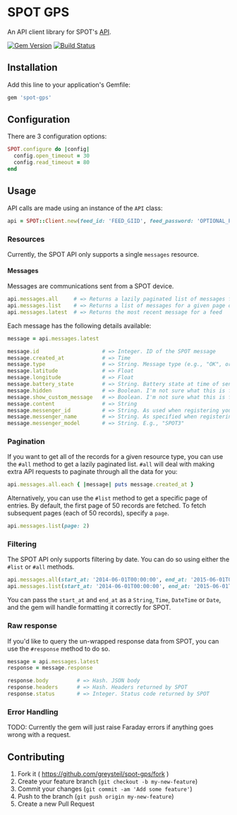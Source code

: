 # SPOT GPS

An API client library for SPOT's [API](http://faq.findmespot.com/index.php?action=showEntry&data=69).

[![Gem Version](https://badge.fury.io/rb/spot-gps.svg)](http://badge.fury.io/rb/spot-gps)
[![Build Status](https://travis-ci.org/greysteil/spot-gps.svg?branch=master)](https://travis-ci.org/greysteil/spot-gps)

## Installation

Add this line to your application's Gemfile:

```ruby
gem 'spot-gps'
```

## Configuration

There are 3 configuration options:

```ruby
SPOT.configure do |config|
  config.open_timeout = 30
  config.read_timeout = 80
end
```

## Usage

API calls are made using an instance of the `API` class:

```ruby
api = SPOT::Client.new(feed_id: 'FEED_GIID', feed_password: 'OPTIONAL_PASSWORD')
```

### Resources

Currently, the SPOT API only supports a single `messages` resource.

#### Messages

Messages are communications sent from a SPOT device.

```ruby
api.messages.all     # => Returns a lazily paginated list of messages for a feed
api.messages.list    # => Returns a list of messages for a given page of a feed
api.messages.latest  # => Returns the most recent message for a feed
```

Each message has the following details available:

```ruby
message = api.messages.latest

message.id                    # => Integer. ID of the SPOT message
message.created_at            # => Time
message.type                  # => String. Message type (e.g., "OK", or "HELP")
message.latitude              # => Float
message.longitude             # => Float
message.battery_state         # => String. Battery state at time of sending (e.g., "GOOD")
message.hidden                # => Boolean. I'm not sure what this is for...
message.show_custom_message   # => Boolean. I'm not sure what this is for...
message.content               # => String
message.messenger_id          # => String. As used when registering your SPOT
message.messenger_name        # => String. As specified when registering your SPOT
message.messenger_model       # => String. E.g., "SPOT3"
```

### Pagination

If you want to get all of the records for a given resource type, you can use the
`#all` method to get a lazily paginated list. `#all` will deal with making extra
API requests to paginate through all the data for you:

```ruby
api.messages.all.each { |message| puts message.created_at }
```

Alternatively, you can use the `#list` method to get a specific page of entries.
By default, the first page of 50 records are fetched. To fetch subsequent pages
(each of 50 records), specify a `page`.

```ruby
api.messages.list(page: 2)
```

### Filtering

The SPOT API only supports filtering by date. You can do so using either the
`#list` or `#all` methods.

```ruby
api.messages.all(start_at: '2014-06-01T00:00:00', end_at: '2015-06-01T00:00:00')
api.messages.list(start_at: '2014-06-01T00:00:00', end_at: '2015-06-01T00:00:00')
```

You can pass the `start_at` and `end_at` as a `String`, `Time`, `DateTime` or
`Date`, and the gem will handle formatting it correctly for SPOT.

### Raw response

If you'd like to query the un-wrapped response data from SPOT, you can use the
`#response` method to do so.

```ruby
message = api.messages.latest
response = message.response

response.body         # => Hash. JSON body
response.headers      # => Hash. Headers returned by SPOT
response.status       # => Integer. Status code returned by SPOT
```

### Error Handling

TODO: Currently the gem will just raise Faraday errors if anything goes wrong
with a request.


## Contributing

1. Fork it ( https://github.com/greysteil/spot-gps/fork )
2. Create your feature branch (`git checkout -b my-new-feature`)
3. Commit your changes (`git commit -am 'Add some feature'`)
4. Push to the branch (`git push origin my-new-feature`)
5. Create a new Pull Request

